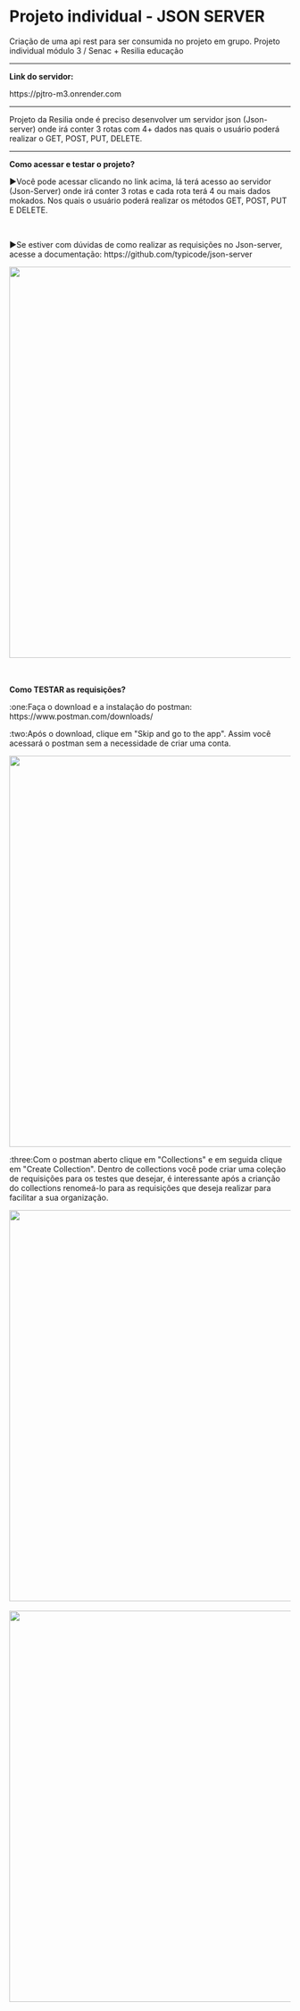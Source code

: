 <h1>Projeto individual - JSON SERVER</h1>
Criação de uma api rest para ser consumida no projeto em grupo. Projeto individual módulo 3 / Senac + Resilia educação
<hr size="">
<p><strong>Link do servidor:</strong></p>
<p>https://pjtro-m3.onrender.com</p>
<hr size="">
<p>Projeto da Resilia onde é preciso desenvolver um servidor json (Json-server) onde irá conter 3 rotas com 4+ dados nas quais o usuário poderá realizar o GET, POST, PUT, DELETE.</p>
<hr size="">
<p><strong>Como acessar e testar o projeto?</strong></p>
<p>▶Você pode acessar clicando no link acima, lá terá acesso ao servidor (Json-Server) onde irá conter 3 rotas e cada rota terá 4 ou mais dados mokados. Nos quais o usuário poderá realizar os métodos GET, POST, PUT E DELETE.</p>
<br>
<p>▶Se estiver com dúvidas de como realizar as requisições no Json-server, acesse a documentação: https://github.com/typicode/json-server

<div>
  <img src="https://user-images.githubusercontent.com/112514408/199803241-f7bbe950-a82d-4651-a305-00c6cecc3f5e.PNG" width="700px"/>
<br>
<br>
<br>
<p><strong>Como TESTAR as requisições?</strong></p>
<p>:one:Faça o download e a instalação do postman: https://www.postman.com/downloads/</p>
<p>:two:Após o download, clique em "Skip and go to the app". Assim você acessará o postman sem a necessidade de criar uma conta.</p>
<div>
  <img src="https://user-images.githubusercontent.com/112514408/199806779-2d05c145-0fe9-4e34-b3fb-5b283c7115ec.PNG" width="700px"/>
<p>:three:Com o postman aberto clique em "Collections" e em seguida clique em "Create Collection". Dentro de collections você pode criar uma coleção de requisições para os testes que desejar, é interessante após a crianção do collections renomeá-lo para as requisições que deseja realizar para facilitar a sua organização.
<div>
  <img src="https://user-images.githubusercontent.com/112514408/199809437-0d94b540-fbd6-490a-a82a-6494875b20e9.PNG" width="700px"/>
<br>
<br>
<div>
  <img src="https://user-images.githubusercontent.com/112514408/199809495-f84822ac-3d81-4938-b981-42b883303d50.PNG" width="700px"/>
